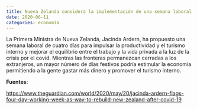 ```yaml
---
title: Nueva Zelanda considera la implementación de una semana laboral de cuatro días
date: 2020-06-11
categories: economía
---
```


La Primera Ministra de Nueva Zelanda, Jacinda Ardern, ha propuesto una semana laboral de cuatro días para impulsar la productividad y el turismo interno y mejorar el equilibrio entre el trabajo y la vida privada a la luz de la crisis por el covid. Mientras las fronteras permanezcan cerradas a los extranjeros, un mayor número de días festivos podría estimular la economía permitiendo a la gente gastar más dinero y promover el turismo interno.

<!--more-->

**Fuentes**:

https://www.theguardian.com/world/2020/may/20/jacinda-ardern-flags-four-day-working-week-as-way-to-rebuild-new-zealand-after-covid-19

